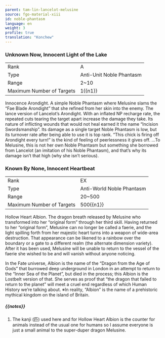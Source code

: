 ```yaml
---
parent: tam-lin-lancelot-melusine
source: fgo-material-xiii
id: noble-phantasm
language: en
weight: 3
profile: true
translation: "Konchew"
---
```


### Unknown Now, Innocent Light of the Lake

<table>
  <tr><td>Rank</td><td>A</td></tr>
  <tr><td>Type</td><td>Anti-Unit Noble Phantasm</td></tr>
  <tr><td>Range</td><td>2~10</td></tr>
  <tr><td>Maximum Number of Targets</td><td>1{{n1}}</td></tr>
</table>

Innocence Arondight. A simple Noble Phantasm where Melusine slams the “Fae Blade Arondight” that she refined from her skin into the enemy. The lance version of Lancelot’s Arondight.
With an inflated NP recharge rate, the repeated cuts tearing the target apart increase the damage they take. Its nature of inflicting wounds that would not heal earned it the name “Incision Swordsmanship”.
Its damage as a single target Noble Phantasm is low, but its turnover rate after being able to use it is top rank.
“This chick is firing off Arondight every turn!” is the kind of feeling of peerlessness it gives off.
…To Melusine, this is not her own Noble Phantasm but something she borrowed from Lancelot (an imitation of his Noble Phantasm), and that’s why its damage isn’t that high (why she isn’t serious).

### Known By None, Innocent Heartbeat

<table>
  <tr><td>Rank</td><td>EX</td></tr>
  <tr><td>Type</td><td>Anti-World Noble Phantasm</td></tr>
  <tr><td>Range</td><td>20~500</td></tr>
  <tr><td>Maximum Number of Targets</td><td>500{{n1}}</td></tr>
</table>

Hollow Heart Albion.
The dragon breath released by Melusine who transformed into her “original form” through her third skill.
Having returned to her “original form”, Melusine can no longer be called a faerie, and the light spilling forth from her majestic heart turns into a weapon of wide-area destruction.
That appearance can be likened to a rainbow over the boundary or a gate to a different realm (the alternate dimension variety).
After it has been used, Melusine will be unable to return to the vessel of the faerie she wished to be and will vanish without anyone noticing.
 
In the Fate universe, Albion is the name of the “Dragon from the Age of Gods” that burrowed deep underground in London in an attempt to return to the “Inner Sea of the Planet”, but died in the process; this Albion is the Lostbelt version of that.
She serves as proof that “the dragon that failed to return to the planet” will meet a cruel end regardless of which Human History we’re talking about.
※In reality, “Albion” is the name of a prehistoric mythical kingdom on the island of Britain.


##### {{notes}}

1. The kanji (匹) used here and for Hollow Heart Albion is the counter for animals instead of the usual one for humans so I assume everyone is just a small animal to the super-duper dragon Melusine.
